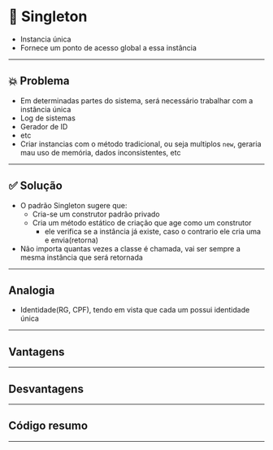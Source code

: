 # 🧩 Singleton
- Instancia única
- Fornece um ponto de acesso global a essa instância

---
## 💥 Problema
-  Em determinadas partes do sistema, será necessário trabalhar com a instância única
  - Log de sistemas
  - Gerador de ID
  - etc
- Criar instancias com o método tradicional, ou seja multiplos `new`, geraria mau uso de memória, dados inconsistentes, etc


---
## ✅ Solução
- O padrão Singleton sugere que:
  - Cria-se um construtor padrão privado
  - Cria um método estático de criação que age como um construtor
    - ele verifica se a instância já existe, caso o contrario ele cria uma e envia(retorna)
- Não importa quantas vezes a classe é chamada, vai ser sempre a mesma instância que será retornada
---

## Analogia 
- Identidade(RG, CPF), tendo em vista que cada um possui identidade única

---
## Vantagens

---
## Desvantagens

---
## Código resumo

---